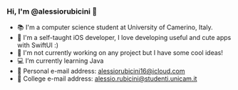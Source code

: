 ### Hi, I'm @alessiorubicini 👋

- 📚 I'm a computer science student at University of Camerino, Italy.
- 📱 I'm a self-taught iOS developer, I love developing useful and cute apps with SwiftUI :)
- 🔭 I'm not currently working on any project but I have some cool ideas!
- 💻 I’m currently learning Java
- 📧 Personal e-mail address: alessiorubicini16@icloud.com
- 📧 College e-mail address: alessio.rubicini@studenti.unicam.it

<!--
**alessiorubicini/alessiorubicini** is a ✨ _special_ ✨ repository because its `README.md` (this file) appears on your GitHub profile.

Here are some ideas to get you started:

- 🔭 I’m currently working on ...
- 🌱 I’m currently learning ...
- 👯 I’m looking to collaborate on ...
- 🤔 I’m looking for help with ...
- 💬 Ask me about ...
- 📫 How to reach me: ...
- 😄 Pronouns: ...
- ⚡ Fun fact: ...
-->
